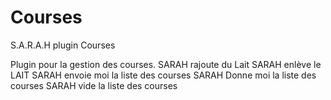 Courses
=======

S.A.R.A.H plugin Courses


Plugin pour la gestion des courses.
SARAH rajoute du Lait
SARAH enlève le LAIT
SARAH envoie moi la liste des courses
SARAH Donne moi la liste des courses
SARAH vide la liste des courses
